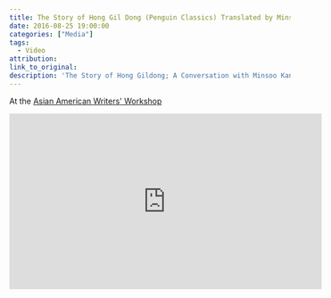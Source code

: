 ```yaml
---
title: The Story of Hong Gil Dong (Penguin Classics) Translated by Minsoo Kang (VIDEO)
date: 2016-08-25 19:00:00
categories: ["Media"]
tags:
  - Video
attribution:
link_to_original:
description: 'The Story of Hong Gildong; A Conversation with Minsoo Kang, Marie Lee and Min Jin Lee about perhaps the most important story of Korea'
---
```



At the [Asian American Writers' Workshop](http://aaww.org/)

<iframe width="560" height="315" src="https://www.youtube.com/embed/c7Fitba-La8" frameborder="0" allowfullscreen=""></iframe>